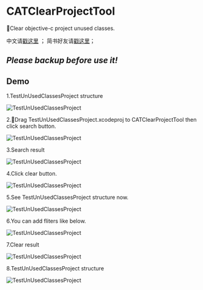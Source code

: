 # CATClearProjectTool

Clear objective-c project unused classes.

中文请[戳这里](http://catchzeng.com/2016/01/23/iOS%E6%B8%85%E7%90%86%E5%B7%A5%E7%A8%8B%E4%B8%AD%E6%9C%AA%E4%BD%BF%E7%94%A8%E7%9A%84%E7%B1%BB%E6%96%87%E4%BB%B6%E5%B7%A5%E5%85%B7/) ； 简书好友请[戳这里](http://www.jianshu.com/p/1b188a91b23f)；

## **_Please backup before use it!_**

## Demo

1.TestUnUsedClassesProject structure

![TestUnUsedClassesProject](https://github.com/CatchZeng/CATClearProjectTool/blob/master/images/0.png)

2.Drag TestUnUsedClassesProject.xcodeproj to CATClearProjectTool then click search button.

![TestUnUsedClassesProject](https://github.com/CatchZeng/CATClearProjectTool/blob/master/images/1.png)

3.Search result

![TestUnUsedClassesProject](https://github.com/CatchZeng/CATClearProjectTool/blob/master/images/2.png)

4.Click clear button.

![TestUnUsedClassesProject](https://github.com/CatchZeng/CATClearProjectTool/blob/master/images/3.png)

5.See TestUnUsedClassesProject structure now.

![TestUnUsedClassesProject](https://github.com/CatchZeng/CATClearProjectTool/blob/master/images/4.png)

6.You can add fliters like below.

![TestUnUsedClassesProject](https://github.com/CatchZeng/CATClearProjectTool/blob/master/images/5.png)

7.Clear result

![TestUnUsedClassesProject](https://github.com/CatchZeng/CATClearProjectTool/blob/master/images/6.png)

8.TestUnUsedClassesProject structure

![TestUnUsedClassesProject](https://github.com/CatchZeng/CATClearProjectTool/blob/master/images/7.png)
